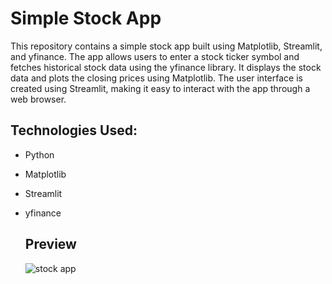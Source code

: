# Simple Stock App
This repository contains a simple stock app built using Matplotlib, Streamlit, and yfinance. The app allows users to enter a stock ticker symbol and fetches historical stock data using the yfinance library. It displays the stock data and plots the closing prices using Matplotlib. The user interface is created using Streamlit, making it easy to interact with the app through a web browser.
## Technologies Used:
- Python
- Matplotlib
- Streamlit
- yfinance

  ## Preview
  
  ![stock app](https://github.com/VivekKumar-8287/Simple-Stock-App/assets/104918205/36546f31-0ef8-433d-9ce6-c59d3d590254)
